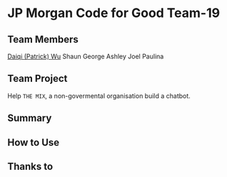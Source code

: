 # JP Morgan Code for Good Team-19 

## Team Members
[Daiqi (Patrick) Wu](https://wudaiqi.com)
Shaun
George
Ashley
Joel
Paulina

## Team Project
Help `THE MIX`, a non-govermental organisation build a chatbot.

## Summary


## How to Use


## Thanks to


